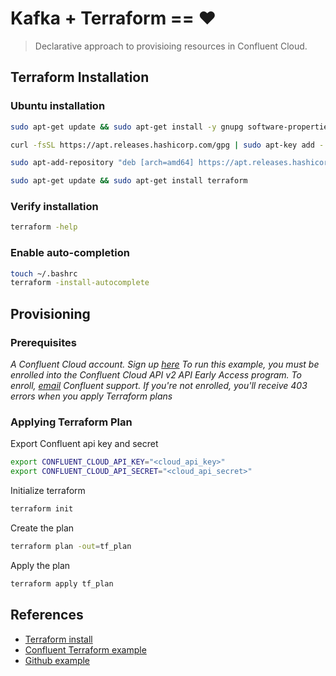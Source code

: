 # Kafka + Terraform == ❤️

> Declarative approach to provisioing resources in Confluent Cloud.

## Terraform Installation

### Ubuntu installation

```sh
sudo apt-get update && sudo apt-get install -y gnupg software-properties-common curl

curl -fsSL https://apt.releases.hashicorp.com/gpg | sudo apt-key add -

sudo apt-add-repository "deb [arch=amd64] https://apt.releases.hashicorp.com $(lsb_release -cs) main"

sudo apt-get update && sudo apt-get install terraform
```

### Verify installation

```sh
terraform -help
```

### Enable auto-completion

```sh
touch ~/.bashrc
terraform -install-autocomplete
```

## Provisioning

### Prerequisites

*A Confluent Cloud account. Sign up [here](https://www.confluent.io/get-started?product=cloud) To run this example, you must be enrolled into the Confluent Cloud API v2 API Early Access program. To enroll, [email](mailto:cflt-tf-access@confluent.io) Confluent support. If you're not enrolled, you'll receive 403 errors when you apply Terraform plans*

### Applying Terraform Plan

Export Confluent api key and secret

```sh
export CONFLUENT_CLOUD_API_KEY="<cloud_api_key>"
export CONFLUENT_CLOUD_API_SECRET="<cloud_api_secret>"
```

Initialize terraform

```sh
terraform init
```

Create the plan
```sh
terraform plan -out=tf_plan
```

Apply the plan

```sh
terraform apply tf_plan
```

## References

- [Terraform install](https://learn.hashicorp.com/tutorials/terraform/install-cli?in=terraform/aws-get-started)
- [Confluent Terraform example](https://registry.terraform.io/providers/confluentinc/confluentcloud/latest/docs/guides/sample-project)
- [Github example](https://github.com/confluentinc/terraform-provider-confluentcloud/blob/master/docs/guides/sample-project.md#run-terraform-to-create-your-kafka-cluster)
